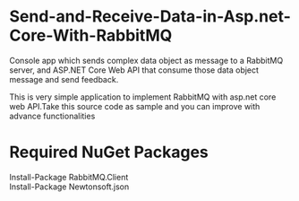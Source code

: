 # Send-and-Receive-Data-in-Asp.net-Core-With-RabbitMQ
Console app which sends complex data object as message to a RabbitMQ server, and ASP.NET Core Web API that consume those data object message and send feedback.
<br>

This is very simple application to implement RabbitMQ with asp.net core web API.Take this source code as sample and you can improve with advance functionalities

# Required NuGet Packages
Install-Package RabbitMQ.Client <br>
Install-Package Newtonsoft.json

